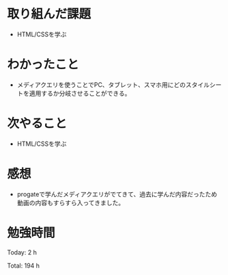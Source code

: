 # 取り組んだ課題
- HTML/CSSを学ぶ

# わかったこと
- メディアクエリを使うことでPC、タブレット、スマホ用にどのスタイルシートを適用するか分岐させることができる。

  
# 次やること
- HTML/CSSを学ぶ

# 感想
- progateで学んだメディアクエリがでてきて、過去に学んだ内容だったため動画の内容もすらすら入ってきました。

# 勉強時間
Today: 2 h

Total: 194 h

